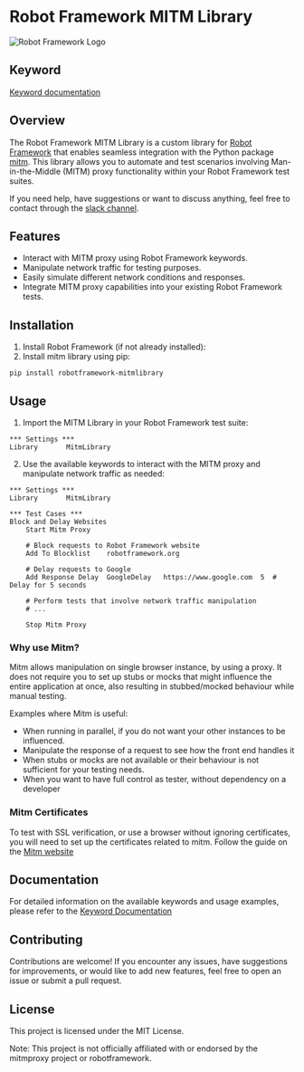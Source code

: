 # Robot Framework MITM Library

![Robot Framework Logo](https://robotframework.org/img/RF.svg)

## Keyword
[Keyword documentation](https://mobynl.github.io/robotframework-mitmlibrary/MitmLibraryKeywords.html)

## Overview

The Robot Framework MITM Library is a custom library for [Robot Framework](https://robotframework.org/) that enables seamless integration with the Python package [mitm](https://github.com/mitmproxy/mitmproxy). This library allows you to automate and test scenarios involving Man-in-the-Middle (MITM) proxy functionality within your Robot Framework test suites.

If you need help, have suggestions or want to discuss anything, feel free to contact through the [slack channel](https://robotframework.slack.com/archives/C06M2J3J8AC).

## Features

- Interact with MITM proxy using Robot Framework keywords.
- Manipulate network traffic for testing purposes.
- Easily simulate different network conditions and responses.
- Integrate MITM proxy capabilities into your existing Robot Framework tests.

## Installation

1. Install Robot Framework (if not already installed):
2. Install mitm library using pip:
```
pip install robotframework-mitmlibrary
```


## Usage

1. Import the MITM Library in your Robot Framework test suite:
```robotframework
*** Settings ***
Library       MitmLibrary
```

2. Use the available keywords to interact with the MITM proxy and manipulate network traffic as needed:
```robotframework
*** Settings ***
Library       MitmLibrary

*** Test Cases ***
Block and Delay Websites
    Start Mitm Proxy

    # Block requests to Robot Framework website
    Add To Blocklist    robotframework.org

    # Delay requests to Google
    Add Response Delay  GoogleDelay   https://www.google.com  5  # Delay for 5 seconds

    # Perform tests that involve network traffic manipulation
    # ...

    Stop Mitm Proxy

```


### Why use Mitm?
Mitm allows manipulation on single browser instance, by using a proxy. It does not
require you to set up stubs or mocks that might influence the entire application at
once, also resulting in stubbed/mocked behaviour while manual testing.

Examples where Mitm is useful: 
- When running in parallel, if you do not want your other instances to be influenced. 
- Manipulate the response of a request to see how the front end handles it
- When stubs or mocks are not available or their behaviour is not sufficient for your testing needs.
- When you want to have full control as tester, without dependency on a developer

### Mitm Certificates
To test with SSL verification, or use a browser without ignoring certificates,
you will need to set up the certificates related to
mitm. Follow the guide on the 
[Mitm website](https://docs.mitmproxy.org/stable/concepts-certificates/)

## Documentation
For detailed information on the available keywords and usage examples, please refer to the [Keyword Documentation](https://mobynl.github.io/robotframework-mitmlibrary/MitmLibraryKeywords.html)

## Contributing
Contributions are welcome! If you encounter any issues, have suggestions for improvements, or would like to add new features, feel free to open an issue or submit a pull request.

## License
This project is licensed under the MIT License.

Note: This project is not officially affiliated with or endorsed by the mitmproxy project or robotframework.
